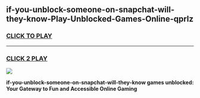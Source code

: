
## if-you-unblock-someone-on-snapchat-will-they-know-Play-Unblocked-Games-Online-qprlz
<h3>
<a href="https://premium76.site?title=if-you-unblock-someone-on-snapchat-will-they-know&ref=25A">CLICK TO PLAY</a></h3>
<hr>

<h3>
<a href="https://premium76.site?title=if-you-unblock-someone-on-snapchat-will-they-know&ref=25A">CLICK 2 PLAY</a>
  
</h3>

<a href="https://premium76.site?title=if-you-unblock-someone-on-snapchat-will-they-know&ref=25A"><img src="https://clearcache.store/games.png"></a>


**if-you-unblock-someone-on-snapchat-will-they-know games unblocked: Your Gateway to Fun and Accessible Online Gaming**
